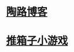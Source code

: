 <!--
 * @author: Taolu
 * @Date: 2021-11-29 16:01:56
-->
# [陶路博客](http://blog.zxlucky.com)
# [推箱子小游戏](https://zhanglong12138.github.io/box-pusher/)
